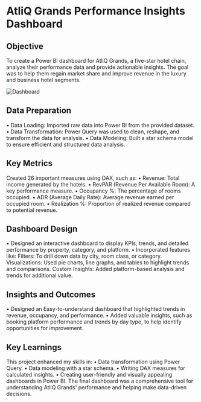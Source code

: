 # AtliQ Grands Performance Insights Dashboard



## Objective
To create a Power BI dashboard for AtliQ Grands, a five-star hotel chain, analyze their performance data and provide actionable insights. The goal was to help them regain market share and improve revenue in the luxury and business hotel segments.


![Dashboard]((https://github.com/Vinaykiran1819/Data_Visualization/blob/main/AltiQGrands_Performance_Insights/Snaps/AtliQ_Dashboard_Snap.png))


## Data Preparation
•	Data Loading: Imported raw data into Power BI from the provided dataset.
•	Data Transformation: Power Query was used to clean, reshape, and transform the data for analysis.
•	Data Modeling: Built a star schema model to ensure efficient and structured data analysis.

## Key Metrics
Created 26 important measures using DAX, such as:
•	Revenue: Total income generated by the hotels.
•	RevPAR (Revenue Per Available Room): A key performance measure.
•	Occupancy %: The percentage of rooms occupied.
•	ADR (Average Daily Rate): Average revenue earned per occupied room.
•	Realization %: Proportion of realized revenue compared to potential revenue.

## Dashboard Design
•	Designed an interactive dashboard to display KPIs, trends, and detailed performance by property, category, and platform.
•	Incorporated features like:
Filters: To drill down data by city, room class, or category.
Visualizations: Used pie charts, line graphs, and tables to highlight trends and comparisons.
Custom Insights: Added platform-based analysis and trends for additional value.

## Insights and Outcomes
•	Designed an Easy-to-understand dashboard that highlighted trends in revenue, occupancy, and performance.
•	Added valuable insights, such as booking platform performance and trends by day type, to help identify opportunities for improvement.

## Key Learnings
This project enhanced my skills in:
•	Data transformation using Power Query.
•	Data modeling with a star schema.
•	Writing DAX measures for calculated insights.
•	Creating user-friendly and visually appealing dashboards in Power BI.
The final dashboard was a comprehensive tool for understanding AtliQ Grands' performance and helping make data-driven decisions.




